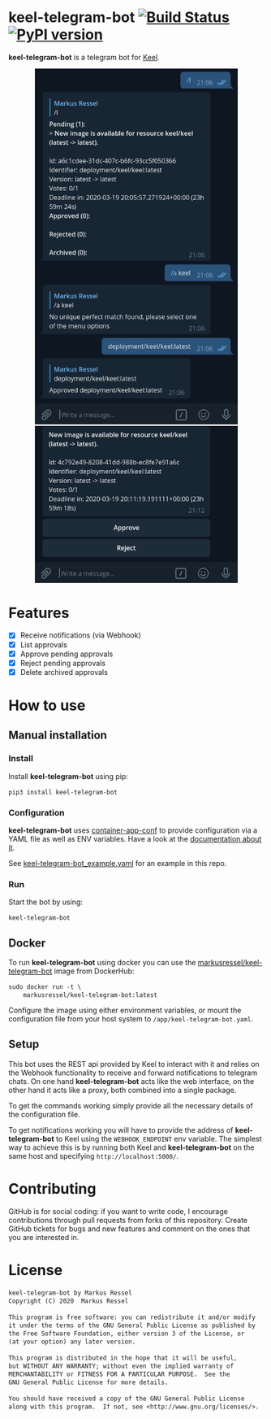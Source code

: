 # keel-telegram-bot [![Build Status](https://travis-ci.com/markusressel/keel-telegram-bot.svg?branch=master)](https://travis-ci.com/markusressel/keel-telegram-bot) [![PyPI version](https://badge.fury.io/py/keel-telegram-bot.svg)](https://badge.fury.io/py/keel-telegram-bot)

**keel-telegram-bot** is a telegram bot for [Keel](https://keel.sh/).


<p align="center">
  <img src="/screenshots/commands.png" width="400"> <img src="/screenshots/approval.png" width="400"> 
</p>

# Features

* [x] Receive notifications (via Webhook)
* [x] List approvals
* [x] Approve pending approvals
* [x] Reject pending approvals
* [x] Delete archived approvals

# How to use

## Manual installation

### Install

Install **keel-telegram-bot** using pip:

```shell
pip3 install keel-telegram-bot
```

### Configuration

**keel-telegram-bot** uses [container-app-conf](https://github.com/markusressel/container-app-conf)
to provide configuration via a YAML file as well as ENV variables. Have a look at the 
[documentation about it](https://github.com/markusressel/container-app-conf).

See [keel-telegram-bot_example.yaml](/keel-telegram-bot_example.yaml) for an example in this repo.

### Run

Start the bot by using:

```shell script
keel-telegram-bot
```

## Docker

To run **keel-telegram-bot** using docker you can use the [markusressel/keel-telegram-bot](https://hub.docker.com/r/markusressel/keel-telegram-bot) 
image from DockerHub:

```
sudo docker run -t \
    markusressel/keel-telegram-bot:latest
```

Configure the image using either environment variables, or mount the configuration
file from your host system to `/app/keel-telegram-bot.yaml`.

## Setup

This bot uses the REST api provided by Keel to interact with it
and relies on the Webhook functionality to receive and forward notifications
to telegram chats. On one hand **keel-telegram-bot** acts like the web 
interface, on the other hand it acts like a proxy, both combined into a 
single package.

To get the commands working simply provide all the necessary details of
the configuration file.

To get notifications working you will have to provide the address of 
**keel-telegram-bot** to Keel using the `WEBHOOK_ENDPOINT` env variable.
The simplest way to achieve this is by running both Keel and **keel-telegram-bot**
on the same host and specifying `http://localhost:5000/`.

# Contributing

GitHub is for social coding: if you want to write code, I encourage contributions through pull requests from forks
of this repository. Create GitHub tickets for bugs and new features and comment on the ones that you are interested in.

# License

```text
keel-telegram-bot by Markus Ressel
Copyright (C) 2020  Markus Ressel

This program is free software: you can redistribute it and/or modify
it under the terms of the GNU General Public License as published by
the Free Software Foundation, either version 3 of the License, or
(at your option) any later version.

This program is distributed in the hope that it will be useful,
but WITHOUT ANY WARRANTY; without even the implied warranty of
MERCHANTABILITY or FITNESS FOR A PARTICULAR PURPOSE.  See the
GNU General Public License for more details.

You should have received a copy of the GNU General Public License
along with this program.  If not, see <http://www.gnu.org/licenses/>.
```
